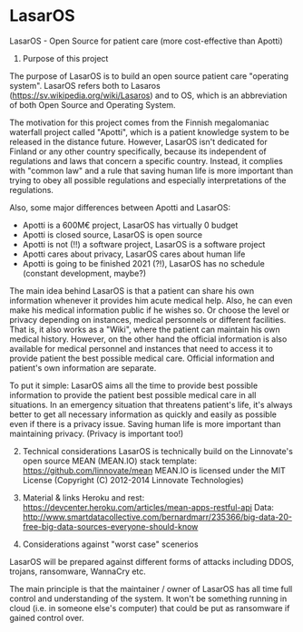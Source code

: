 # LasarOS
LasarOS - Open Source for patient care (more cost-effective than Apotti)

1. Purpose of this project

The purpose of LasarOS is to build an open source patient care "operating system". LasarOS refers both to Lasaros (https://sv.wikipedia.org/wiki/Lasaros) and to OS, which is an abbreviation of both Open Source and Operating System. 

The motivation for this project comes from the Finnish megalomaniac waterfall project called "Apotti", which is a patient knowledge system to be released in the distance future. However, LasarOS isn't dedicated for Finland or any other country specifically, because its independent of regulations and laws that concern a specific country. Instead, it complies with "common law" and a rule that saving human life is more important than trying to obey all possible regulations and especially interpretations of the regulations. 

Also, some major differences between Apotti and LasarOS:

* Apotti is a 600M€ project, LasarOS has virtually 0 budget
* Apotti is closed source, LasarOS is open source
* Apotti is not (!!) a software project, LasarOS is a software project
* Apotti cares about privacy, LasarOS cares about human life
* Apotti is going to be finished 2021 (?!), LasarOS has no schedule (constant development, maybe?)

The main idea behind LasarOS is that a patient can share his own information whenever it provides him acute medical 
help. Also, he can even make his medical information public if he wishes so. Or choose the level or privacy depending on
instances, medical personnels or different facilities. That is, it also works as a "Wiki", where the patient can maintain
his own medical history. However, on the other hand the official information is also available for medical personnel and
instances that need to access it to provide patient the best possible medical care. Official information and patient's own
information are separate. 

To put it simple: LasarOS aims all the time to provide best possible information to provide the patient best possible
medical care in all situations. In an emergency situation that threatens patient's life, it's always better to get all
necessary information as quickly and easily as possible even if there is a privacy issue. Saving human life is more important
than maintaining privacy. (Privacy is important too!)

2. Technical considerations
LasarOS is technically build on the Linnovate's open source MEAN (MEAN.IO) stack template:  https://github.com/linnovate/mean
MEAN.IO is licensed under the MIT License (Copyright (C) 2012-2014 Linnovate Technologies)

3. Material & links
Heroku and rest: https://devcenter.heroku.com/articles/mean-apps-restful-api
Data: http://www.smartdatacollective.com/bernardmarr/235366/big-data-20-free-big-data-sources-everyone-should-know

4. Considerations against "worst case" scenerios

LasarOS will be prepared against different forms of attacks including DDOS, trojans, ransomware, WannaCry etc.

The main principle is that the maintainer / owner of LasarOS has all time full control and understanding of the system.
It won't be something running in cloud (i.e. in someone else's computer) that could be put as ransomware if gained 
control over.







